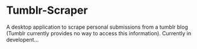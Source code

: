 # Tumblr-Scraper

A desktop application to scrape personal submissions from a tumblr blog (Tumblr currently provides no way to access this information). Currently in developent...

